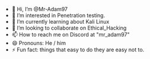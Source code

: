 - 👋 Hi, I’m @Mr-Adam97
- 👀 I’m interested in Penetration testing.
- 🌱 I’m currently learning about Kali Linux 
- 💞️ I’m looking to collaborate on Ethical_Hacking
- 📫 How to reach me on Discord at "mr_adam97"
- 😄 Pronouns: He / him
- ⚡ Fun fact: things that easy to do they are easy not to.

<!---
Mr-Adam97/Mr-Adam97 is a ✨ special ✨ repository because its `README.md` (this file) appears on your GitHub profile.
You can click the Preview link to take a look at your changes.
--->
